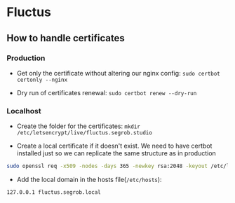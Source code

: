 # Fluctus


## How to handle certificates

### Production

- Get only the certificate without altering our nginx config: `sudo certbot certonly --nginx`

- Dry run of certificates renewal: `sudo certbot renew --dry-run`

### Localhost 

- Create the folder for the certificates: `mkdir /etc/letsencrypt/live/fluctus.segrob.studio`

- Create a local certificate if it doesn't exist. We need to have certbot installed just so we can replicate the same structure as in production
```bash
sudo openssl req -x509 -nodes -days 365 -newkey rsa:2048 -keyout /etc/letsencrypt/live/fluctus.segrob.studio/privkey.pem -out /etc/letsencrypt/live/fluctus.segrob.studio/fullchain.pem
```

- Add the local domain in the hosts file(`/etc/hosts`): 

```
127.0.0.1 fluctus.segrob.local
```